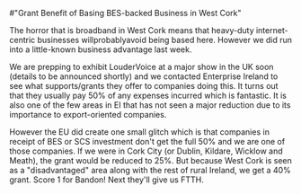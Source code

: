 #"Grant Benefit of Basing BES-backed Business in West Cork"


 The horror that is broadband in West Cork means that heavy-duty internet-centric businesses willprobablyavoid being based here. However we did run into a little-known business advantage last week.<p /><div>We are prepping to exhibit LouderVoice at a major show in the UK soon (details to be announced shortly) and we contacted Enterprise Ireland to see what supports/grants they offer to companies doing this. It turns out that they usually pay 50% of any expenses incurred which is fantastic. It is also one of the few areas in EI that has not seen a major reduction due to its importance to export-oriented companies.<p /><div>However the EU did create one small glitch which is that companies in receipt of BES or SCS investment don&#39;t get the full 50% and we are one of those companies. If we were in Cork City (or Dublin, Kildare, Wicklow and Meath), the grant would be reduced to 25%. But because West Cork is seen as a &quot;disadvantaged&quot; area along with the rest of rural Ireland, we get a 40% grant. Score 1 for Bandon! Next they&#39;ll give us FTTH.</div> <p /><p /></div>
 